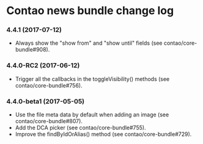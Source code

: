 # Contao news bundle change log

### 4.4.1 (2017-07-12)

 * Always show the "show from" and "show until" fields (see contao/core-bundle#908).

### 4.4.0-RC2 (2017-06-12)

 * Trigger all the callbacks in the toggleVisibility() methods (see contao/core-bundle#756).

### 4.4.0-beta1 (2017-05-05)

 * Use the file meta data by default when adding an image (see contao/core-bundle#807).
 * Add the DCA picker (see contao/core-bundle#755).
 * Improve the findByIdOrAlias() method (see contao/core-bundle#729).
